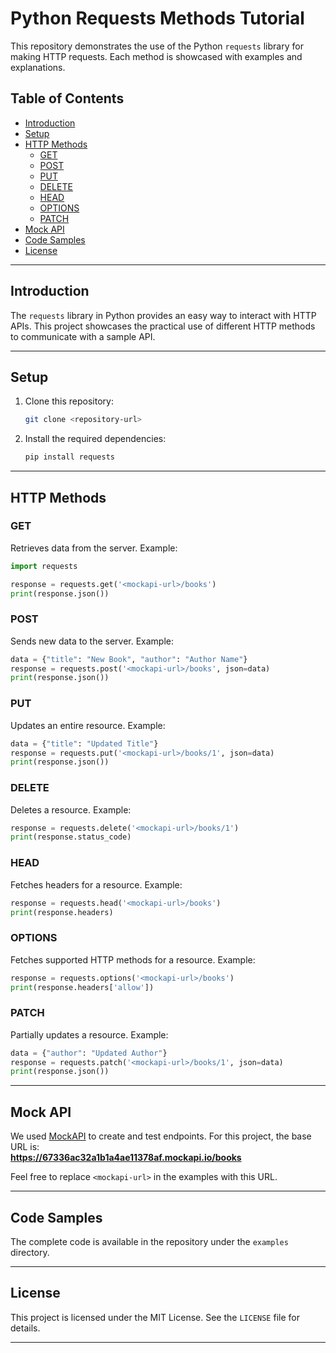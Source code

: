 # Python Requests Methods Tutorial

This repository demonstrates the use of the Python `requests` library for making HTTP requests. Each method is showcased with examples and explanations.

## Table of Contents
- [Introduction](#introduction)
- [Setup](#setup)
- [HTTP Methods](#http-methods)
  - [GET](#get)
  - [POST](#post)
  - [PUT](#put)
  - [DELETE](#delete)
  - [HEAD](#head)
  - [OPTIONS](#options)
  - [PATCH](#patch)
- [Mock API](#mock-api)
- [Code Samples](#code-samples)
- [License](#license)

---

## Introduction
The `requests` library in Python provides an easy way to interact with HTTP APIs. This project showcases the practical use of different HTTP methods to communicate with a sample API.

---

## Setup
1. Clone this repository:
   ```bash
   git clone <repository-url>
   ```
2. Install the required dependencies:
   ```bash
   pip install requests
   ```

---

## HTTP Methods

### GET
Retrieves data from the server. Example:
```python
import requests

response = requests.get('<mockapi-url>/books')
print(response.json())
```

### POST
Sends new data to the server. Example:
```python
data = {"title": "New Book", "author": "Author Name"}
response = requests.post('<mockapi-url>/books', json=data)
print(response.json())
```

### PUT
Updates an entire resource. Example:
```python
data = {"title": "Updated Title"}
response = requests.put('<mockapi-url>/books/1', json=data)
print(response.json())
```

### DELETE
Deletes a resource. Example:
```python
response = requests.delete('<mockapi-url>/books/1')
print(response.status_code)
```

### HEAD
Fetches headers for a resource. Example:
```python
response = requests.head('<mockapi-url>/books')
print(response.headers)
```

### OPTIONS
Fetches supported HTTP methods for a resource. Example:
```python
response = requests.options('<mockapi-url>/books')
print(response.headers['allow'])
```

### PATCH
Partially updates a resource. Example:
```python
data = {"author": "Updated Author"}
response = requests.patch('<mockapi-url>/books/1', json=data)
print(response.json())
```

---

## Mock API
We used [MockAPI](https://mockapi.io) to create and test endpoints. For this project, the base URL is:  
**https://67336ac32a1b1a4ae11378af.mockapi.io/books**

Feel free to replace `<mockapi-url>` in the examples with this URL.

---

## Code Samples
The complete code is available in the repository under the `examples` directory.

---

## License
This project is licensed under the MIT License. See the `LICENSE` file for details.

---
 
